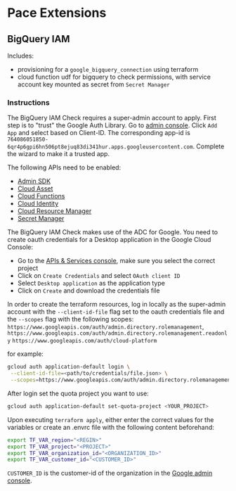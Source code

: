 # Pace Extensions

## BigQuery IAM

Includes:

- provisioning for a `google_bigquery_connection` using terraform
- cloud function udf for bigquery to check permissions, with service account key mounted as secret
  from `Secret Manager`

### Instructions
The BigQuery IAM Check requires a super-admin account to apply. First step is to "trust" the Google Auth Library. Go to [admin console](https://admin.google.com/ac/owl/list?tab=configuredApps). Click `Add App` and select based on Client-ID. The corresponding app-id is `764086051850-6qr4p6gpi6hn506pt8ejuq83di341hur.apps.googleusercontent.com`. Complete the wizard to make it a trusted app.

The following APIs need to be enabled:
- [Admin SDK](https://console.cloud.google.com/apis/library/admin.googleapis.com)
- [Cloud Asset](https://console.cloud.google.com/apis/library/cloudasset.googleapis.com)
- [Cloud Functions](https://console.cloud.google.com/apis/library/cloudfunctions.googleapis.com)
- [Cloud Identity](https://console.cloud.google.com/apis/library/cloudidentity.googleapis.com)
- [Cloud Resource Manager](https://console.cloud.google.com/apis/library/cloudresourcemanager.googleapis.com)
- [Secret Manager](https://console.cloud.google.com/apis/library/secretmanager.googleapis.com)

The BigQuery IAM Check makes use of the ADC for Google.
You need to create oauth credentials for a Desktop application in the Google Cloud Console:
 - Go to the [APIs & Services console](https://console.cloud.google.com/apis/credentials), make sure you select the correct project
 - Click on `Create Credentials` and select `OAuth client ID`
 - Select `Desktop application` as the application type
 - Click on `Create` and download the credentials file

In order to create the terraform resources, 
log in locally as the super-admin account with the `--client-id-file` flag set to the oauth credentials file and the `--scopes` flag with the following scopes:
`https://www.googleapis.com/auth/admin.directory.rolemanagement`,
`https://www.googleapis.com/auth/admin.directory.rolemanagement.readonly`
`https://www.googleapis.com/auth/cloud-platform`

for example:
```bash
gcloud auth application-default login \
 --client-id-file=<path/to/credentials/file.json> \
 --scopes=https://www.googleapis.com/auth/admin.directory.rolemanagement,https://www.googleapis.com/auth/admin.directory.rolemanagement.readonly,https://www.googleapis.com/auth/cloud-platform
```

After login set the quota project you want to use:
```bash
gcloud auth application-default set-quota-project <YOUR_PROJECT>
```

Upon executing `terraform apply`, either enter the correct values for
the variables or create an .envrc file with the following content beforehand:
```bash
export TF_VAR_region="<REGIN>"
export TF_VAR_project="<PROJECT>"
export TF_VAR_organization_id="<ORGANIZATION_ID>"
export TF_VAR_customer_id="<CUSTOMER_ID>"
```

`CUSTOMER_ID` is the customer-id of the organization in the [Google admin console](https://admin.google.com/ac/accountsettings).
